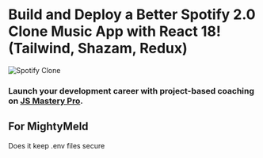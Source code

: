 # Build and Deploy a Better Spotify 2.0 Clone Music App with React 18! (Tailwind, Shazam, Redux)
![Spotify Clone](https://i.ibb.co/mFh2kGZ/Thumbnail-2.png)

### Launch your development career with project-based coaching on [JS Mastery Pro](https://www.jsmastery.pro).


## For MightyMeld
Does it keep .env files secure